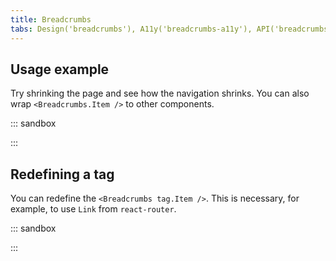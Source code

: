 ```yaml
---
title: Breadcrumbs
tabs: Design('breadcrumbs'), A11y('breadcrumbs-a11y'), API('breadcrumbs-api'), Example('breadcrumbs-code'), Changelog('breadcrumbs-changelog')
---
```


## Usage example

Try shrinking the page and see how the navigation shrinks. You can also wrap `<Breadcrumbs.Item />` to other components.

::: sandbox

<script lang="tsx">
  export Demo from './examples/usage_example.tsx';
</script>

:::

## Redefining a tag

You can redefine the `<Breadcrumbs tag.Item />`. This is necessary, for example, to use `Link` from `react-router`.

::: sandbox

<script lang="tsx">
  export Demo from './examples/redefining_a_tag.tsx';
</script>

:::
